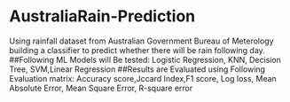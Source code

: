 # AustraliaRain-Prediction
Using rainfall dataset from Australian Government Bureau of Meterology building a classifier to predict whether there will be rain following day.
##Following ML Models will Be tested:
Logistic Regression, KNN, Decision Tree, SVM,Linear Regression
##Results are Evaluated using Following Evaluation matrix:
Accuracy score,Jccard Index,F1 score, Log loss, Mean Absolute Error, Mean Square Error, R-square error
